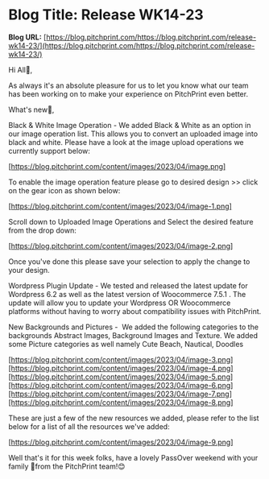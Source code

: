 # **Blog Title**: Release WK14-23

**Blog URL:** [https://blog.pitchprint.com/https://blog.pitchprint.com/release-wk14-23/](https://blog.pitchprint.com/https://blog.pitchprint.com/release-wk14-23/)

Hi All👋,

As always it's an absolute pleasure for us to let you know what our team has been working on to make your experience on PitchPrint even
better.

What's new🚀,

Black & White Image Operation - We added Black & White as an option in our image operation list. This allows you to convert an uploaded
image into black and white. Please have a look at the image upload operations we currently support below:

[https://blog.pitchprint.com/content/images/2023/04/image.png]

To enable the image operation feature please go to desired design >> click on the gear icon as shown below:

[https://blog.pitchprint.com/content/images/2023/04/image-1.png]

Scroll down to Uploaded Image Operations and Select the desired feature from the drop down:

[https://blog.pitchprint.com/content/images/2023/04/image-2.png]

Once you've done this please save your selection to apply the change to your design.

Wordpress Plugin Update - We tested and released the latest update for Wordpress 6.2 as well as the latest version of Woocommerce 7.5.1 .
The update will allow you to update your Wordpress OR Woocommerce platforms without having to worry about compatibility issues with
PitchPrint.

New Backgrounds and Pictures -  We added the following categories to the backgrounds Abstract Images, Background Images and Texture. We
added some Picture categories as well namely Cute Beach, Nautical, Doodles

[https://blog.pitchprint.com/content/images/2023/04/image-3.png][https://blog.pitchprint.com/content/images/2023/04/image-4.png][https://blog.pitchprint.com/content/images/2023/04/image-5.png][https://blog.pitchprint.com/content/images/2023/04/image-6.png][https://blog.pitchprint.com/content/images/2023/04/image-7.png][https://blog.pitchprint.com/content/images/2023/04/image-8.png]

These are just a few of the new resources we added, please refer to the list below for a list of all the resources we've added:

[https://blog.pitchprint.com/content/images/2023/04/image-9.png]

Well that's it for this week folks, have a lovely PassOver weekend with your family 🙂from the PitchPrint team!😊

